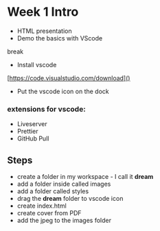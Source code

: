 # Week 1 Intro

- HTML presentation
- Demo the basics with VScode

break

- Install vscode

[https://code.visualstudio.com/download]()

* Put the vscode icon on the dock

### extensions for vscode:

* Liveserver
* Prettier
* GitHub Pull

## Steps

* create a folder in my workspace - I call it **dream**
* add a folder inside called images
* add a folder called styles
* drag the **dream** folder to vscode icon
* create index.html
* create cover from PDF
* add the jpeg to the images folder